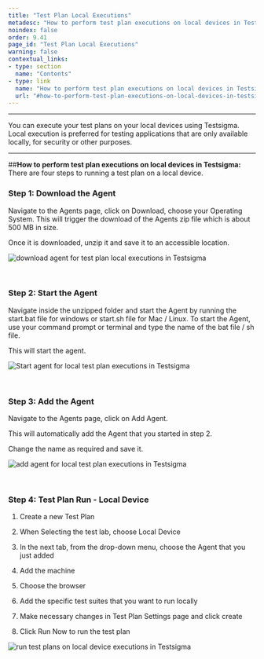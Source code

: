```yaml
---
title: "Test Plan Local Executions"
metadesc: "How to perform test plan executions on local devices in Testsigma."
noindex: false
order: 9.41
page_id: "Test Plan Local Executions"
warning: false
contextual_links:
- type: section
  name: "Contents" 
- type: link
  name: "How to perform test plan executions on local devices in Testsigma"
  url: "#how-to-perform-test-plan-executions-on-local-devices-in-testsigma"
---
```


---
You can execute your test plans on your local devices using Testsigma. Local execution is preferred for testing applications that are only available locally, for security or other purposes.

---
##**How to perform test plan executions on local devices in Testsigma:**
There are four steps to running a test plan on a local device.

### Step 1: Download the Agent
Navigate to the Agents page, click on Download, choose your Operating System. This will trigger the download of the Agents zip file which is about 500 MB in size.

Once it is downloaded, unzip it and save it to an accessible location.

![download agent for test plan local executions in Testsigma](https://docs.testsigma.com/images/test-plans-on-local-devices/downloadaget.gif)

&emsp;
### Step 2: Start the Agent
Navigate inside the unzipped folder and start the Agent by running the start.bat file for windows or start.sh file for Mac / Linux. To start the Agent, use your command prompt or terminal and type the name of the bat file / sh file.

This will start the agent.

![Start agent for local test plan executions in Testsigma](https://docs.testsigma.com/images/dry-runs-on-local-devices/agentstart.gif)


&emsp;
### Step 3: Add the Agent 
Navigate to the Agents page, click on Add Agent.

This will automatically add the Agent that you started in step 2. 

Change the name as required and save it.

![add agent for local test plan executions in Testsigma](https://docs.testsigma.com/images/dry-runs-on-local-devices/addagent.gif)


&emsp;
### Step 4: Test Plan Run - Local Device
1. Create a new Test Plan
   
2. When Selecting the test lab, choose Local Device
   
3. In the next tab, from the drop-down menu, choose the Agent that you just added
   
4. Add the machine
   
5. Choose the browser
   
6. Add the specific test suites that you want to run locally
   
7. Make necessary changes in Test Plan Settings page and click create
   
8. Click Run Now to run the test plan

![run test plans on local device executions in Testsigma](https://docs.testsigma.com/images/test-plans-on-local-devices/testplanlocalexec.gif)
